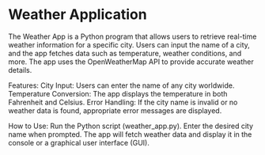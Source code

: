 # Weather Application
The Weather App is a Python program that allows users to retrieve real-time weather information for a specific city. Users can input the name of a city, and the app fetches data such as temperature, weather conditions, and more. The app uses the OpenWeatherMap API to provide accurate weather details.

Features:
City Input: Users can enter the name of any city worldwide.
Temperature Conversion: The app displays the temperature in both Fahrenheit and Celsius.
Error Handling: If the city name is invalid or no weather data is found, appropriate error messages are displayed.

How to Use:
Run the Python script (weather_app.py).
Enter the desired city name when prompted.
The app will fetch weather data and display it in the console or a graphical user interface (GUI).
